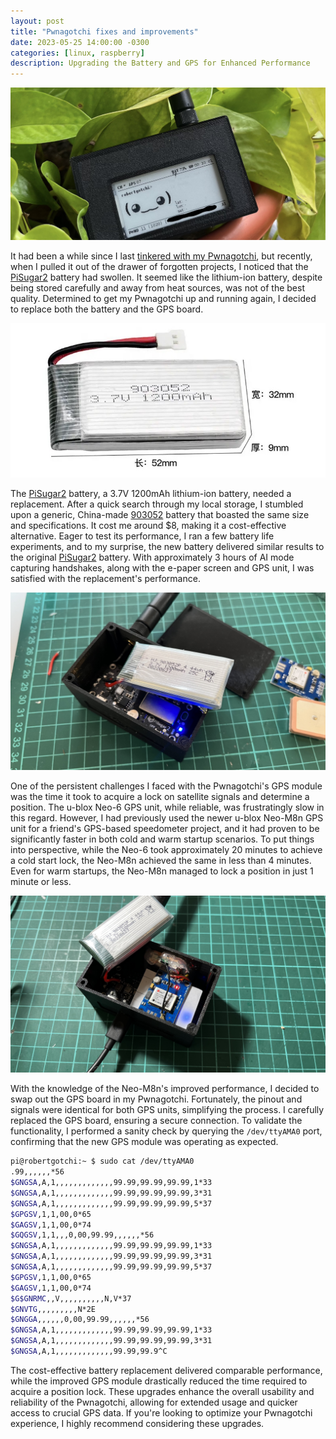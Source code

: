 ```yaml
---
layout: post
title: "Pwnagotchi fixes and improvements"
date: 2023-05-25 14:00:00 -0300
categories: [linux, raspberry]
description: Upgrading the Battery and GPS for Enhanced Performance
---
```


![Pwnagotchi](/assets/images/pwnagotchi-fixes-1/pwnagotchi-working.jpg)

It had been a while since I last [tinkered with my Pwnagotchi](https://blog.nico.ninja/linux/raspberry/gamifying-the-pwnagotchi/), but recently, when I pulled it out of the drawer of forgotten projects, I noticed that the [PiSugar2](https://www.pisugar.com/) battery had swollen. It seemed like the lithium-ion battery, despite being stored carefully and away from heat sources, was not of the best quality. Determined to get my Pwnagotchi up and running again, I decided to replace both the battery and the GPS board.

![903052 battery](/assets/images/pwnagotchi-fixes-1/903052-battery.jpg)

The [PiSugar2](https://www.pisugar.com/) battery, a 3.7V 1200mAh lithium-ion battery, needed a replacement. After a quick search through my local storage, I stumbled upon a generic, China-made [903052](https://www.amazon.com/OCTelect-Battery-903052-1800mah-KY601S/dp/B0989Z9VK8) battery that boasted the same size and specifications. It cost me around $8, making it a cost-effective alternative. Eager to test its performance, I ran a few battery life experiments, and to my surprise, the new battery delivered similar results to the original [PiSugar2](https://www.pisugar.com/) battery. With approximately 3 hours of AI mode capturing handshakes, along with the e-paper screen and GPS unit, I was satisfied with the replacement's performance.

![Battery replaced](/assets/images/pwnagotchi-fixes-1/battery-replaced.jpg)

One of the persistent challenges I faced with the Pwnagotchi's GPS module was the time it took to acquire a lock on satellite signals and determine a position. The u-blox Neo-6 GPS unit, while reliable, was frustratingly slow in this regard. However, I had previously used the newer u-blox Neo-M8n GPS unit for a friend's GPS-based speedometer project, and it had proven to be significantly faster in both cold and warm startup scenarios. To put things into perspective, while the Neo-6 took approximately 20 minutes to achieve a cold start lock, the Neo-M8n achieved the same in less than 4 minutes. Even for warm startups, the Neo-M8n managed to lock a position in just 1 minute or less.

![Everything installed](/assets/images/pwnagotchi-fixes-1/gps-installed.jpg)

With the knowledge of the Neo-M8n's improved performance, I decided to swap out the GPS board in my Pwnagotchi. Fortunately, the pinout and signals were identical for both GPS units, simplifying the process. I carefully replaced the GPS board, ensuring a secure connection. To validate the functionality, I performed a sanity check by querying the `/dev/ttyAMA0` port, confirming that the new GPS module was operating as expected.

```bash
pi@robertgotchi:~ $ sudo cat /dev/ttyAMA0
.99,,,,,,*56
$GNGSA,A,1,,,,,,,,,,,,,99.99,99.99,99.99,1*33
$GNGSA,A,1,,,,,,,,,,,,,99.99,99.99,99.99,3*31
$GNGSA,A,1,,,,,,,,,,,,,99.99,99.99,99.99,5*37
$GPGSV,1,1,00,0*65
$GAGSV,1,1,00,0*74
$GQGSV,1,1,,,0,00,99.99,,,,,,*56
$GNGSA,A,1,,,,,,,,,,,,,99.99,99.99,99.99,1*33
$GNGSA,A,1,,,,,,,,,,,,,99.99,99.99,99.99,3*31
$GNGSA,A,1,,,,,,,,,,,,,99.99,99.99,99.99,5*37
$GPGSV,1,1,00,0*65
$GAGSV,1,1,00,0*74
$G$GNRMC,,V,,,,,,,,,,N,V*37
$GNVTG,,,,,,,,,N*2E
$GNGGA,,,,,,0,00,99.99,,,,,,*56
$GNGSA,A,1,,,,,,,,,,,,,99.99,99.99,99.99,1*33
$GNGSA,A,1,,,,,,,,,,,,,99.99,99.99,99.99,3*31
$GNGSA,A,1,,,,,,,,,,,,,99.99,99.9^C
```

The cost-effective battery replacement delivered comparable performance, while the improved GPS module drastically reduced the time required to acquire a position lock. These upgrades enhance the overall usability and reliability of the Pwnagotchi, allowing for extended usage and quicker access to crucial GPS data. If you're looking to optimize your Pwnagotchi experience, I highly recommend considering these upgrades.

